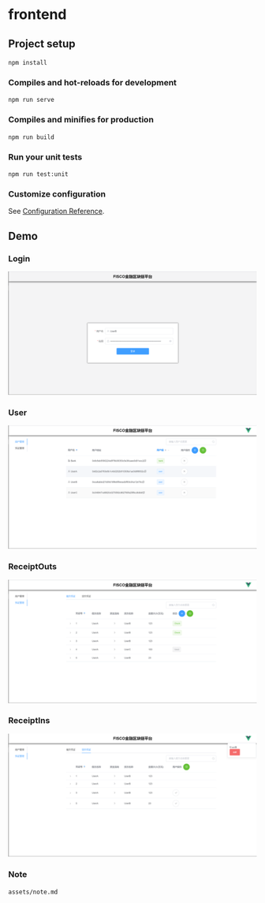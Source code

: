 # frontend

## Project setup
```
npm install
```

### Compiles and hot-reloads for development
```
npm run serve
```

### Compiles and minifies for production
```
npm run build
```

### Run your unit tests
```
npm run test:unit
```

### Customize configuration
See [Configuration Reference](https://cli.vuejs.org/config/).

## Demo

### Login

![](assets/login.png)

### User

![](assets/user.png)

### ReceiptOuts

![](assets/receiptOuts.png)

### ReceiptIns

![](assets/receiptIns.png)

### Note

`assets/note.md`